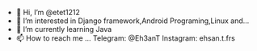 - 👋 Hi, I’m @etet1212
- 👀 I’m interested in Django framework,Android Programing,Linux and...
- 🌱 I’m currently learning Java
- 📫 How to reach me ...
  Telegram: @Eh3anT
  Instagram: ehsan.t.frs

<!---
etet1212/etet1212 is a ✨ special ✨ repository because its `README.md` (this file) appears on your GitHub profile.
You can click the Preview link to take a look at your changes.
--->
